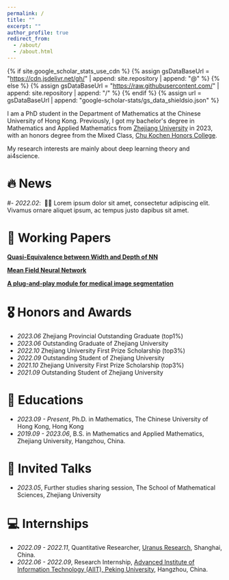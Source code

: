 ```yaml
---
permalink: /
title: ""
excerpt: ""
author_profile: true
redirect_from: 
  - /about/
  - /about.html
---
```


{% if site.google_scholar_stats_use_cdn %}
{% assign gsDataBaseUrl = "https://cdn.jsdelivr.net/gh/" | append: site.repository | append: "@" %}
{% else %}
{% assign gsDataBaseUrl = "https://raw.githubusercontent.com/" | append: site.repository | append: "/" %}
{% endif %}
{% assign url = gsDataBaseUrl | append: "google-scholar-stats/gs_data_shieldsio.json" %}

<span class='anchor' id='about-me'></span>

I am a PhD student in the Department of Mathematics at the Chinese University of Hong Kong. Previously, I got my bachelor's degree in Mathematics and Applied Mathematics from <a href="https://www.zju.edu.cn/english/" target="_blank">Zhejiang University</a> in 2023, with an honors degree from the Mixed Class, <a href="http://ckc.zju.edu.cn/ckcen/wbout/list.htm" target="_blank">Chu Kochen Honors College</a>.

My research interests are mainly about deep learning theory and ai4science. 


# 🔥 News
#- *2022.02*: &nbsp;🎉🎉 Lorem ipsum dolor sit amet, consectetur adipiscing elit. Vivamus ornare aliquet ipsum, ac tempus justo dapibus sit amet. 

# 📝 Working Papers
<u><b>Quasi-Equivalence between Width and Depth of NN</b></u>

<u><b>Mean Field Neural Network</b></u>

<u><b>A plug-and-play module for medical image segmentation</b></u>

# 🎖 Honors and Awards
- *2023.06* Zhejiang Provincial Outstanding Graduate (top1%)
- *2023.06* Outstanding Graduate of Zhejiang University
- *2022.10* Zhejiang University First Prize Scholarship (top3%)
- *2022.09* Outstanding Student of Zhejiang University
- *2021.10* Zhejiang University First Prize Scholarship (top3%)
- *2021.09* Outstanding Student of Zhejiang University 


# 📖 Educations
- *2023.09 - Present*, Ph.D. in Mathematics, The Chinese University of Hong Kong, Hong Kong
- *2019.09 - 2023.06*, B.S. in Mathematics and Applied Mathematics, Zhejiang University, Hangzhou, China.


# 💬 Invited Talks
- *2023.05*, Further studies sharing session, The School of Mathematical Sciences, Zhejiang University


# 💻 Internships
- *2022.09 - 2022.11*, Quantitative Researcher, <a href="https://en.uranus-research.com/" target="_blank">Uranus Research</a>, Shanghai, China.
- *2022.06 - 2022.09*, Research Internship, <a href="https://aiit.org.cn/p_enPage" target="_blank">Advanced Institute of Information Technology (AIIT), Peking University</a>, Hangzhou, China.
